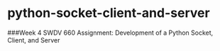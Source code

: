 # python-socket-client-and-server

###Week 4 SWDV 660 Assignment: Development of a Python Socket, Client, and Server 
